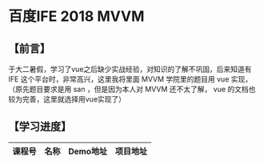 百度IFE 2018 MVVM
===


## 【前言】

于大二暑假，学习了vue之后缺少实战经验，对知识的了解不巩固，后来知道有IFE 这个平台时，非常高兴，这里我将里面 MVVM 学院里的题目用 vue 实现，（原先题目要求是用 san ，但是因为本人对 MVVM 还不太了解， vue 的文档也较为完善，这里就选择用vue实现了）

## 【学习进度】

| 课程号 | 名称                                          | Demo地址                                                     | 项目地址                                                                      |
|--------|-----------------------------------------------|--------------------------------------------------------------|-------------------------------------------------------------------------------|

